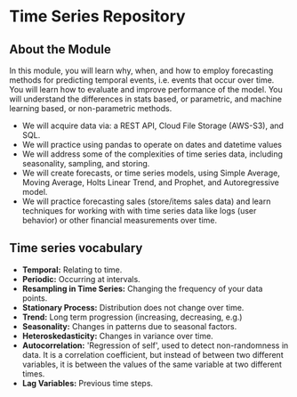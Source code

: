 # Time Series Repository
## About the Module

In this module, you will learn why, when, and how to employ forecasting methods for predicting temporal events, i.e. events that occur over time. You will learn how to evaluate and improve performance of the model. You will understand the differences in stats based, or parametric, and machine learning based, or non-parametric methods.

- We will acquire data via: a REST API, Cloud File Storage (AWS-S3), and SQL.
- We will practice using pandas to operate on dates and datetime values
- We will address some of the complexities of time series data, including seasonality, sampling, and storing.
- We will create forecasts, or time series models, using Simple Average, Moving Average, Holts Linear Trend, and Prophet, and Autoregressive model.
- We will practice forecasting sales (store/items sales data) and learn techniques for working with with time series data like logs (user behavior) or other financial measurements over time.


## Time series vocabulary

- **Temporal:** Relating to time.
- **Periodic:** Occurring at intervals.
- **Resampling in Time Series:** Changing the frequency of your data points.
- **Stationary Process:** Distribution does not change over time.
- **Trend:** Long term progression (increasing, decreasing, e.g.)
- **Seasonality:** Changes in patterns due to seasonal factors.
- **Heteroskedasticity:** Changes in variance over time.
- **Autocorrelation:** 'Regression of self', used to detect non-randomness in data. It is a correlation coefficient, but instead of between two different variables, it is between the values of the same variable at two different times.
- **Lag Variables:** Previous time steps.
